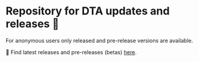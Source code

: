 # Repository for DTA updates and releases 👋

For anonymous users only released and pre-release versions are available.

🔹 Find latest releases and pre-releases (betas) [here](https://github.com/4thOffice/loopinupdater/releases).
